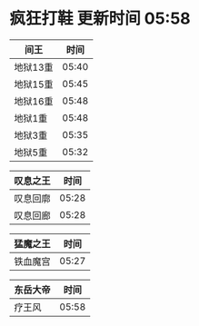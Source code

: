 # 疯狂打鞋 更新时间 05:58

| 间王   | 时间    |
|--------|-------|
| 地狱13重 | 05:40 |
| 地狱15重 | 05:45 |
| 地狱16重 | 05:48 |
| 地狱1重 | 05:48 |
| 地狱3重 | 05:35 |
| 地狱5重 | 05:32 |

| 叹息之王   | 时间    |
|--------|-------|
| 叹息回廓 | 05:28 |
| 叹息回廊 | 05:28 |

| 猛魔之王   | 时间    |
|--------|-------|
| 铁血魔宫 | 05:27 |

| 东岳大帝   | 时间    |
|--------|-------|
| 疗王风 | 05:58 |